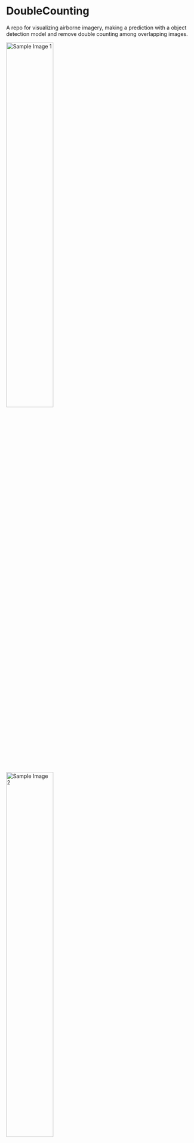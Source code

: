 # DoubleCounting
A repo for visualizing airborne imagery, making a prediction with a object detection model and remove double counting among overlapping images.

<img src="tests/data/birds/DSC_2520.JPG" alt="Sample Image 1" width="50%">
<img src="tests/data/birds/DSC_2522.JPG" alt="Sample Image 2" width="50%">

# Installation

```
conda create python=3.10 --name DoubleCounting
pip install -r requirements.txt
```
# What does this repo do?

* Remove

# Testing

```
pytest tests/
```

For example to test the pycolmap reconstruction and alignment run

```
pytest tests/test_stitching.py -k test_transform_2d_to_3d_simple
```

Here we label in green two points in the raw images and find them in the 3d space
![](public/example_result.png)


